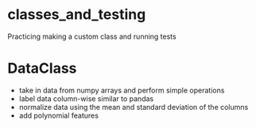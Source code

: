 # classes_and_testing
Practicing making a custom class and running tests

# DataClass
- take in data from numpy arrays and perform simple operations
- label data column-wise similar to pandas
- normalize data using the mean and standard deviation of the columns
- add polynomial features 
